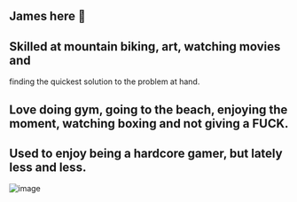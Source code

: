 ## James here 👋
## Skilled at mountain biking, art, watching movies and 
finding the quickest solution to the problem at hand.
## Love doing gym, going to the beach, enjoying the moment, watching boxing and not giving a FUCK.
## Used to enjoy being a hardcore gamer, but lately less and less.
![image](https://github.com/user-attachments/assets/9ff398dc-457e-489b-a10f-0da59b331ade)

<!--
**waimea-jmblack/waimea-jmblack** is a ✨ _special_ ✨ repository because its `README.md` (this file) appears on your GitHub profile.

Here are some ideas to get you started:

- 🔭 I’m currently working on ...
- 🌱 I’m currently learning ...
- 👯 I’m looking to collaborate on ...
- 🤔 I’m looking for help with ...
- 💬 Ask me about ...
- 📫 How to reach me: ...
- 😄 Pronouns: ...
- ⚡ Fun fact: ...
-->
